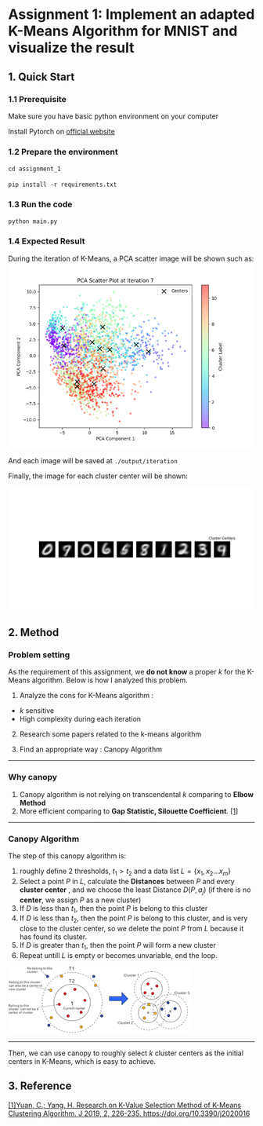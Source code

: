 # Assignment 1: Implement an adapted K-Means Algorithm for MNIST and visualize the result

## 1. Quick Start
### 1.1 Prerequisite
Make sure you have basic python environment on your computer

Install Pytorch on [official website](https://pytorch.org/)

### 1.2 Prepare the environment
```shell
cd assignment_1

pip install -r requirements.txt
```

### 1.3 Run the code
```
python main.py
```

### 1.4 Expected Result
During the iteration of K-Means, a PCA scatter image will be shown such as:
![](./asset/images/pca_scatter_plot_iteration_example.png)

And each image will be saved at ``./output/iteration``

Finally, the image for each cluster center will be shown:

![](./asset/images/cluster_centers_example.png)

## 2. Method

### Problem setting
As the requirement of this assignment, we **do not know** a  proper $k$ for the K-Means algorithm. Below is how I analyzed this problem.

1. Analyze the cons for K-Means algorithm :
- $k$ sensitive 
- High complexity during each iteration

2. Research some papers related to the k-means algorithm

3. Find an appropriate way : Canopy Algorithm

---
### Why canopy

1. Canopy algorithm is not relying on transcendental $k$ comparing to **Elbow Method**
2. More efficient comparing to **Gap Statistic, Silouette Coefficient**. [[1]](#3-reference)
---
### Canopy Algorithm

The step of this canopy algorithm is:
1. roughly define 2 thresholds, $t_1 > t_2$ and a data list $L=\{ x_1, x_2 \dots x_m \}$
2. Select a point $P$ in $L$, calculate the **Distances** between $P$ and every **cluster center** , and we choose the least Distance $D(P,a_j)$ (if there is no **center**, we assign $P$ as a new cluster)
3. If $D$ is less than $t_1$, then the point $P$ is belong to this cluster
4. If $D$ is less than $t_2$, then the point $P$ is belong to this cluster, and is very close to the cluster center, so we delete the point $P$ from $L$ because it has found its cluster.
5. If $D$ is greater than $t_1$, then the point $P$ will form a new cluster
6. Repeat untill $L$ is empty or becomes unvariable, end the loop.

![](./asset/images/canopy.png)

---
Then, we can use canopy to roughly select $k$ cluster centers as the initial centers in K-Means, which is easy to achieve.

## 3. Reference
[[1]Yuan, C.; Yang, H. Research on K-Value Selection Method of K-Means Clustering Algorithm. J 2019, 2, 226-235. https://doi.org/10.3390/j2020016 ](https://www.mdpi.com/2571-8800/2/2/16)
